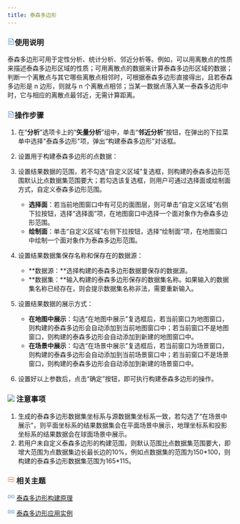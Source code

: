 ```yaml
---
title: 泰森多边形
---
```



### ![](img/read.gif)使用说明

泰森多边形可用于定性分析、统计分析、邻近分析等。例如，可以用离散点的性质来描述泰森多边形区域的性质；可用离散点的数据来计算泰森多边形区域的数据；判断一个离散点与其它哪些离散点相邻时，可根据泰森多边形直接得出，且若泰森多边形是
n 边形，则就与 n
个离散点相邻；当某一数据点落入某一泰森多边形中时，它与相应的离散点最邻近，无需计算距离。

### ![](img/read.gif)操作步骤

1.  在“**分析**”选项卡上的“**矢量分析**”组中，单击“**邻近分析**”按钮，在弹出的下拉菜单中选择"泰森多边形"项，弹出“构建泰森多边形”对话框。
2.  设置用于构建泰森多边形的点数据：
3.  设置结果数据的范围，若不勾选“自定义区域”复选框，则构建的泰森多边形范围默认比点数据集范围要大；若勾选该复选框，则用户可通过选择面或绘制面方式，自定义泰森多边形范围。
    -   **选择面**：若当前地图窗口中有可见的面图层，则可单击“自定义区域”右侧下拉按钮，选择“选择面”项，在地图窗口中选择一个面对象作为泰森多边形范围。
    -   **绘制面**：单击“自定义区域”右侧下拉按钮，选择“绘制面”项，在地图窗口中绘制一个面对象作为泰森多边形范围。

4.  设置结果数据集保存名称和保存在的数据源：
    -   **数据源：**选择构建的泰森多边形数据要保存的数据源。
    -   **数据集：**输入构建的泰森多边形保存的数据集名称。如果输入的数据集名称已经存在，则会提示数据集名称非法，需要重新输入。

5.  设置结果数据的展示方式：
    -   **在地图中展示**：勾选“在地图中展示”复选框后，若当前窗口为地图窗口，则构建的泰森多边形会自动添加到当前地图窗口中；若当前窗口不是地图窗口，则构建的泰森多边形会自动添加到新建的地图窗口中。
    -   **在场景中展示**：勾选“在场景中展示”复选框后，若当前窗口为场景窗口，则构建的泰森多边形会自动添加到当前场景窗口中；若当前窗口不是场景窗口，则构建的泰森多边形会自动添加到新建的场景窗口中。

6.  设置好以上参数后，点击“确定”按钮，即可执行构建泰森多边形的操作。

### ![](img/note.png) 注意事项

1.  生成的泰森多边形数据集坐标系与源数据集坐标系一致，若勾选了“在场景中展示”，则平面坐标系的结果数据集会在平面场景中展示，地理坐标系和投影坐标系的结果数据会在球面场景中展示。
2.  若用户未自定义泰森多边形的构建范围，则默认范围比点数据集范围要大，即增大范围为点数据集边长最长边的10%，例如点数据集的范围为150\*100，则构建的泰森多边形数据集范围为165\*115。

### ![](img/seealso.png) 相关主题

![](img/smalltitle.png) [泰森多边形构建原理](ThiessenPolygon_Theory.html)

![](img/smalltitle.png) [泰森多边形应用实例](ThiessenAnalyst_Example.html)

